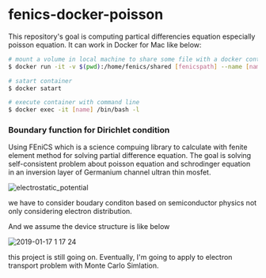 # fenics-docker-poisson

 This repository's goal is computing partical differencies equation especially poisson equation. It can work in Docker for Mac like below:

 ```bash
 # mount a volume in local machine to share some file with a docker container
 $ docker run -it -v $(pwd):/home/fenics/shared [fenicspath] --name [name]

 # satart container
 $ docker satart

 # execute container with command line
 $ docker exec -it [name] /bin/bash -l
 ```

### Boundary function for Dirichlet condition

Using FEniCS which is a science compuing library to calculate with fenite element method for solving partial difference equation. The goal is solving self-consistent problem about poisson equation and schrodinger equation in an inversion layer of Germanium channel ultran thin mosfet.


![electrostatic_potential](https://user-images.githubusercontent.com/27273842/51325994-84240f00-1ab1-11e9-8bf8-306328d8e211.png)

we have to consider boudary conditon based on semiconductor physics not only considering electron distribution.

And we assume the device structure is like below

![2019-01-17 1 17 24](https://user-images.githubusercontent.com/27273842/51262424-af492880-19f5-11e9-9aa2-9bbdb9a36334.png)

this project is still going on. Eventually, I'm going to apply to electron transport problem with Monte Carlo Simlation.

